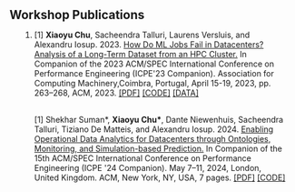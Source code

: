 <h2 id="publications" style="margin: 2px 0px -15px;">Workshop Publications</h2>

<div class="publications" style="position: relative; padding-right: 15px;padding-left: 20px;">
<ol class="bibliography">

<li>
<div class="publication"> 

<h2 id="2023-hotcloudperf-mlfailures"></h2>
[1] <strong>Xiaoyu Chu</strong>, Sacheendra Talluri, Laurens Versluis, and Alexandru Iosup. 2023. 
<a href="https://doi.org/10.1145/3578245.3584726" target="_blank">How Do ML Jobs Fail in Datacenters? Analysis of a Long-Term Dataset from an HPC Cluster.</a> In Companion of the 2023 ACM/SPEC International Conference on Performance Engineering (ICPE'23 Companion). Association for Computing Machinery,Coimbra, Portugal, April 15-19, 2023, pp. 263–268, ACM, 2023.
<a href="https://atlarge-research.com/pdfs/2023-hotcloudperf-mlfailures.pdf" class="btn btn-sm z-depth-0" role="button" target="_blank">[PDF]</a>
<a href="https://github.com/chuxiaoyu/2023-hotcloudperf-ml-failures" class="btn btn-sm z-depth-0" role="button" target="_blank">[CODE]</a>
<a href="https://zenodo.org/records/12750561" class="btn btn-sm z-depth-0" role="button" target="_blank">[DATA]</a>

<h2 id="2024-graphsys-ontology"></h2>
[1] Shekhar Suman*, <strong>Xiaoyu Chu*</strong>, Dante Niewenhuis, Sacheendra Talluri, Tiziano De Matteis, and Alexandru Iosup. 2024. 
<a href="https://doi.org/10.1145/3629527.3652897" target="_blank">Enabling Operational Data Analytics for Datacenters through Ontologies, Monitoring, and Simulation-based Prediction.</a>  In Companion of the 15th ACM/SPEC International Conference on Performance Engineering (ICPE '24 Companion). May 7–11, 2024, London, United Kingdom. ACM, New York, NY, USA, 7 pages.
<a href="https://atlarge-research.com/pdfs/2024-graphsys-ontology.pdf" class="btn btn-sm z-depth-0" role="button" target="_blank">[PDF]</a>
<a href="https://github.com/chuxiaoyu/hpc-ontology-modeller" class="btn btn-sm z-depth-0" role="button" target="_blank">[CODE]</a>


</div>
</li>
</ol>
</div>
